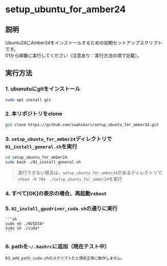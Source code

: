 # setup_ubuntu_for_amber24

## 説明
Ubuntu24にAmber24をインストールするための初期セットアップスクリプトです。  
01から順番に実行してください（注意あり：実行方法の項で記載）。

## 実行方法
### 1. ubunutuにgitをインストール
   ```sh
   sudo apt install git
   ```
  
### 2. 本リポジトリをclone
   ```sh
   git clone https://github.com/iwahibari/setup_ubuntu_for_amber24.git
   ```
### 3. `setup_ubuntu_for_amber24`ディレクトリで`01_install_general.sh`を実行
   ```sh
   cd setup_ubuntu_for_amber24
   sudo bash ./01_install_general.sh
   ```
   > 実行できない場合は、`setup_ubuntu_for_amber24`があるディレクトリで`chmod -R 764　./setup_ubuntu_for_amber24`を実行
### 4. すべて[OK]の表示の場合、再起動`reboot`
### 5. `02_install_gpudriver_cuda.sh`の通りに実行  
    ```sh
    sudo sh ./NVIDIA*
    sudo sh ./cuda*
    ```
### 6. pathを`~/.bashrc`に追加（現在テスト中）
    03_add_path_cuda.shのスクリプトだと現状正常に動作しません。
